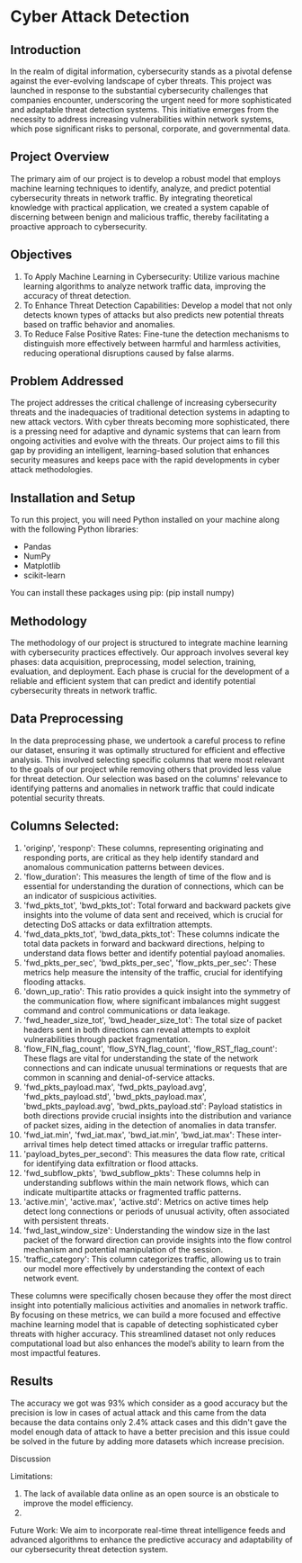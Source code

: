 # Cyber Attack Detection

## Introduction

In the realm of digital information, cybersecurity stands as a pivotal defense against the ever-evolving landscape of cyber threats. This project was launched in response to the substantial cybersecurity challenges that companies encounter, underscoring the urgent need for more sophisticated and adaptable threat detection systems. This initiative emerges from the necessity to address increasing vulnerabilities within network systems, which pose significant risks to personal, corporate, and governmental data.

## Project Overview

The primary aim of our project is to develop a robust model that employs machine learning techniques to identify, analyze, and predict potential cybersecurity threats in network traffic. By integrating theoretical knowledge with practical application, we created a system capable of discerning between benign and malicious traffic, thereby facilitating a proactive approach to cybersecurity.

## Objectives

1. To Apply Machine Learning in Cybersecurity: Utilize various machine learning algorithms to analyze network traffic data, improving the accuracy of threat detection.
2. To Enhance Threat Detection Capabilities: Develop a model that not only detects known types of attacks but also predicts new potential threats based on traffic behavior and anomalies.
3. To Reduce False Positive Rates: Fine-tune the detection mechanisms to distinguish more effectively between harmful and harmless activities, reducing operational disruptions caused by false alarms.



## Problem Addressed
The project addresses the critical challenge of increasing cybersecurity threats and the inadequacies of traditional detection systems in adapting to new attack vectors. With cyber threats becoming more sophisticated, there is a pressing need for adaptive and dynamic systems that can learn from ongoing activities and evolve with the threats. Our project aims to fill this gap by providing an intelligent, learning-based solution that enhances security measures and keeps pace with the rapid developments in cyber attack methodologies.

## Installation and Setup 
To run this project, you will need Python installed on your machine along with the following Python libraries:
- Pandas
- NumPy
- Matplotlib
- scikit-learn

You can install these packages using pip: (pip install numpy)


## Methodology
The methodology of our project is structured to integrate machine learning with cybersecurity practices effectively. Our approach involves several key phases: data acquisition, preprocessing, model selection, training, evaluation, and deployment. Each phase is crucial for the development of a reliable and efficient system that can predict and identify potential cybersecurity threats in network traffic.

## Data Preprocessing
In the data preprocessing phase, we undertook a careful process to refine our dataset, ensuring it was optimally structured for efficient and effective analysis. This involved selecting specific columns that were most relevant to the goals of our project while removing others that provided less value for threat detection. Our selection was based on the columns' relevance to identifying patterns and anomalies in network traffic that could indicate potential security threats.

## Columns Selected:

1. 'originp', 'responp': These columns, representing originating and responding ports, are critical as they help identify standard and anomalous communication patterns between devices.
2. 'flow_duration': This measures the length of time of the flow and is essential for understanding the duration of connections, which can be an indicator of suspicious activities.
3. 'fwd_pkts_tot', 'bwd_pkts_tot': Total forward and backward packets give insights into the volume of data sent and received, which is crucial for detecting DoS attacks or data exfiltration attempts.
4. 'fwd_data_pkts_tot', 'bwd_data_pkts_tot': These columns indicate the total data packets in forward and backward directions, helping to understand data flows better and identify potential payload anomalies.
5. 'fwd_pkts_per_sec', 'bwd_pkts_per_sec', 'flow_pkts_per_sec': These metrics help measure the intensity of the traffic, crucial for identifying flooding attacks.
6. 'down_up_ratio': This ratio provides a quick insight into the symmetry of the communication flow, where significant imbalances might suggest command and control communications or data leakage.
7. 'fwd_header_size_tot', 'bwd_header_size_tot': The total size of packet headers sent in both directions can reveal attempts to exploit vulnerabilities through packet fragmentation.
8. 'flow_FIN_flag_count', 'flow_SYN_flag_count', 'flow_RST_flag_count': These flags are vital for understanding the state of the network connections and can indicate unusual terminations or requests that are common in scanning and denial-of-service attacks.
9. 'fwd_pkts_payload.max', 'fwd_pkts_payload.avg', 'fwd_pkts_payload.std', 'bwd_pkts_payload.max', 'bwd_pkts_payload.avg', 'bwd_pkts_payload.std': Payload statistics in both directions provide crucial insights into the distribution and variance of packet sizes, aiding in the detection of anomalies in data transfer.
10. 'fwd_iat.min', 'fwd_iat.max', 'bwd_iat.min', 'bwd_iat.max': These inter-arrival times help detect timed attacks or irregular traffic patterns.
11. 'payload_bytes_per_second': This measures the data flow rate, critical for identifying data exfiltration or flood attacks.
12. 'fwd_subflow_pkts', 'bwd_subflow_pkts': These columns help in understanding subflows within the main network flows, which can indicate multipartite attacks or fragmented traffic patterns.
13. 'active.min', 'active.max', 'active.std': Metrics on active times help detect long connections or periods of unusual activity, often associated with persistent threats.
14. 'fwd_last_window_size': Understanding the window size in the last packet of the forward direction can provide insights into the flow control mechanism and potential manipulation of the session.
15. 'traffic_category': This column categorizes traffic, allowing us to train our model more effectively by understanding the context of each network event.

These columns were specifically chosen because they offer the most direct insight into potentially malicious activities and anomalies in network traffic. By focusing on these metrics, we can build a more focused and effective machine learning model that is capable of detecting sophisticated cyber threats with higher accuracy. This streamlined dataset not only reduces computational load but also enhances the model’s ability to learn from the most impactful features.

## Results
The accuracy we got was 93% which consider as a good accuracy but the precision is low in cases of actual attack and this came from the data because the data contains only 2.4% attack cases and this didn't gave the model enough data of attack to have a better precision and this issue could be solved in the future by adding more datasets which increase precision. 


Discussion


Limitations:
1. The lack of available data online as an open source is an obsticale to improve the model efficiency.
2. 

Future Work:
We aim to incorporate real-time threat intelligence feeds and advanced algorithms to enhance the predictive accuracy and adaptability of our cybersecurity threat detection system.
